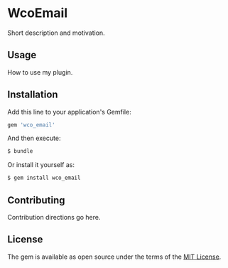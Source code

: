 # WcoEmail
Short description and motivation.

## Usage
How to use my plugin.

## Installation
Add this line to your application's Gemfile:

```ruby
gem 'wco_email'
```

And then execute:
```bash
$ bundle
```

Or install it yourself as:
```bash
$ gem install wco_email
```

## Contributing
Contribution directions go here.

## License
The gem is available as open source under the terms of the [MIT License](https://opensource.org/licenses/MIT).
